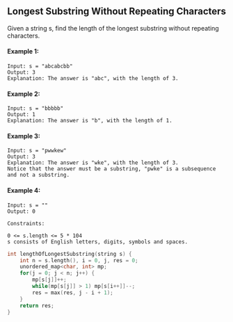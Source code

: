## Longest Substring Without Repeating Characters

Given a string s, find the length of the longest substring without repeating characters.

#### Example 1:

```
Input: s = "abcabcbb"
Output: 3
Explanation: The answer is "abc", with the length of 3.
```

#### Example 2:

```
Input: s = "bbbbb"
Output: 1
Explanation: The answer is "b", with the length of 1.
```

#### Example 3:

```
Input: s = "pwwkew"
Output: 3
Explanation: The answer is "wke", with the length of 3.
Notice that the answer must be a substring, "pwke" is a subsequence and not a substring.
```

#### Example 4:

```
Input: s = ""
Output: 0
```

```
Constraints:

0 <= s.length <= 5 * 104
s consists of English letters, digits, symbols and spaces.
```

```c++
int lengthOfLongestSubstring(string s) {
    int n = s.length(), i = 0, j, res = 0;
    unordered_map<char, int> mp;
    for(j = 0; j < n; j++) {
        mp[s[j]]++;
        while(mp[s[j]] > 1) mp[s[i++]]--;
        res = max(res, j - i + 1);
    }
    return res;
}
```
